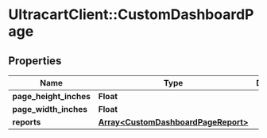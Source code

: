 # UltracartClient::CustomDashboardPage

## Properties
Name | Type | Description | Notes
------------ | ------------- | ------------- | -------------
**page_height_inches** | **Float** |  | [optional] 
**page_width_inches** | **Float** |  | [optional] 
**reports** | [**Array&lt;CustomDashboardPageReport&gt;**](CustomDashboardPageReport.md) |  | [optional] 


